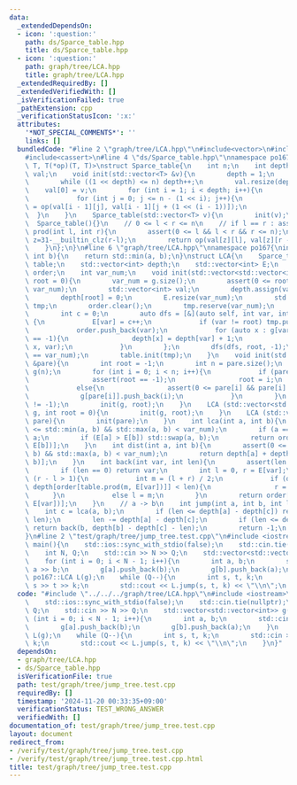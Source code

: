 ```yaml
---
data:
  _extendedDependsOn:
  - icon: ':question:'
    path: ds/Sparce_table.hpp
    title: ds/Sparce_table.hpp
  - icon: ':question:'
    path: graph/tree/LCA.hpp
    title: graph/tree/LCA.hpp
  _extendedRequiredBy: []
  _extendedVerifiedWith: []
  _isVerificationFailed: true
  _pathExtension: cpp
  _verificationStatusIcon: ':x:'
  attributes:
    '*NOT_SPECIAL_COMMENTS*': ''
    links: []
  bundledCode: "#line 2 \"graph/tree/LCA.hpp\"\n#include<vector>\n#include<algorithm>\n\
    #include<cassert>\n#line 4 \"ds/Sparce_table.hpp\"\nnamespace po167{\ntemplate<class\
    \ T, T(*op)(T, T)>\nstruct Sparce_table{\n    int n;\n    int depth;\n    std::vector<std::vector<T>>\
    \ val;\n    void init(std::vector<T> &v){\n        depth = 1;\n        n = v.size();\n\
    \        while ((1 << depth) <= n) depth++;\n        val.resize(depth);\n    \
    \    val[0] = v;\n        for (int i = 1; i < depth; i++){\n            val[i].resize(n);\n\
    \            for (int j = 0; j <= n - (1 << i); j++){\n                val[i][j]\
    \ = op(val[i - 1][j], val[i - 1][j + (1 << (i - 1))]);\n            }\n      \
    \  }\n    }\n    Sparce_table(std::vector<T> v){\n        init(v);\n    }\n  \
    \  Sparce_table(){}\n    // 0 <= l < r <= n\n    // if l == r : assert\n    T\
    \ prod(int l, int r){\n        assert(0 <= l && l < r && r <= n);\n        int\
    \ z=31-__builtin_clz(r-l);\n        return op(val[z][l], val[z][r - (1 << z)]);\n\
    \    }\n};\n}\n#line 6 \"graph/tree/LCA.hpp\"\nnamespace po167{\nint op(int a,\
    \ int b){\n    return std::min(a, b);\n}\nstruct LCA{\n    Sparce_table<int, op>\
    \ table;\n    std::vector<int> depth;\n    std::vector<int> E;\n    std::vector<int>\
    \ order;\n    int var_num;\n    void init(std::vector<std::vector<int>> &g, int\
    \ root = 0){\n        var_num = g.size();\n        assert(0 <= root && root <\
    \ var_num);\n        std::vector<int> val;\n        depth.assign(var_num, -1);\n\
    \        depth[root] = 0;\n        E.resize(var_num);\n        std::vector<int>\
    \ tmp;\n        order.clear();\n        tmp.reserve(var_num);\n        order.reserve(var_num);\n\
    \        int c = 0;\n        auto dfs = [&](auto self, int var, int pare) -> void\
    \ {\n            E[var] = c++;\n            if (var != root) tmp.push_back(E[pare]);\n\
    \            order.push_back(var);\n            for (auto x : g[var]) if (depth[x]\
    \ == -1){\n                depth[x] = depth[var] + 1;\n                self(self,\
    \ x, var);\n            }\n        };\n        dfs(dfs, root, -1);\n        assert(c\
    \ == var_num);\n        table.init(tmp);\n    }\n    void init(std::vector<int>\
    \ &pare){\n        int root = -1;\n        int n = pare.size();\n        std::vector<std::vector<int>>\
    \ g(n);\n        for (int i = 0; i < n; i++){\n            if (pare[i] < 0){\n\
    \                assert(root == -1);\n                root = i;\n            }\n\
    \            else{\n                assert(0 <= pare[i] && pare[i] < n);\n   \
    \             g[pare[i]].push_back(i);\n            }\n        }\n        assert(root\
    \ != -1);\n        init(g, root);\n    }\n    LCA (std::vector<std::vector<int>>\
    \ g, int root = 0){\n        init(g, root);\n    }\n    LCA (std::vector<int>\
    \ pare){\n        init(pare);\n    }\n    int lca(int a, int b){\n        assert(0\
    \ <= std::min(a, b) && std::max(a, b) < var_num);\n        if (a == b) return\
    \ a;\n        if (E[a] > E[b]) std::swap(a, b);\n        return order[table.prod(E[a],\
    \ E[b])];\n    }\n    int dist(int a, int b){\n        assert(0 <= std::min(a,\
    \ b) && std::max(a, b) < var_num);\n        return depth[a] + depth[b] - 2 * depth[lca(a,\
    \ b)];\n    }\n    int back(int var, int len){\n        assert(len <= depth[var]);\n\
    \        if (len == 0) return var;\n        int l = 0, r = E[var];\n        while\
    \ (r - l > 1){\n            int m = (l + r) / 2;\n            if (depth[var] -\
    \ depth[order[table.prod(m, E[var])]] < len){\n                r = m;\n      \
    \      }\n            else l = m;\n        }\n        return order[table.prod(l,\
    \ E[var])];\n    }\n    // a -> b\n    int jump(int a, int b, int len){\n    \
    \    int c = lca(a, b);\n        if (len <= depth[a] - depth[c]) return back(a,\
    \ len);\n        len -= depth[a] - depth[c];\n        if (len <= depth[b] - depth[c])\
    \ return back(b, depth[b] - depth[c] - len);\n        return -1;\n    }\n};\n\n\
    }\n#line 2 \"test/graph/tree/jump_tree.test.cpp\"\n#include <iostream>\n\nint\
    \ main(){\n    std::ios::sync_with_stdio(false);\n    std::cin.tie(nullptr);\n\
    \    int N, Q;\n    std::cin >> N >> Q;\n    std::vector<std::vector<int>> g(N);\n\
    \    for (int i = 0; i < N - 1; i++){\n        int a, b;\n        std::cin >>\
    \ a >> b;\n        g[a].push_back(b);\n        g[b].push_back(a);\n    }\n   \
    \ po167::LCA L(g);\n    while (Q--){\n        int s, t, k;\n        std::cin >>\
    \ s >> t >> k;\n        std::cout << L.jump(s, t, k) << \"\\n\";\n    }\n}\n"
  code: "#include \"../../../graph/tree/LCA.hpp\"\n#include <iostream>\n\nint main(){\n\
    \    std::ios::sync_with_stdio(false);\n    std::cin.tie(nullptr);\n    int N,\
    \ Q;\n    std::cin >> N >> Q;\n    std::vector<std::vector<int>> g(N);\n    for\
    \ (int i = 0; i < N - 1; i++){\n        int a, b;\n        std::cin >> a >> b;\n\
    \        g[a].push_back(b);\n        g[b].push_back(a);\n    }\n    po167::LCA\
    \ L(g);\n    while (Q--){\n        int s, t, k;\n        std::cin >> s >> t >>\
    \ k;\n        std::cout << L.jump(s, t, k) << \"\\n\";\n    }\n}"
  dependsOn:
  - graph/tree/LCA.hpp
  - ds/Sparce_table.hpp
  isVerificationFile: true
  path: test/graph/tree/jump_tree.test.cpp
  requiredBy: []
  timestamp: '2024-11-20 00:33:35+09:00'
  verificationStatus: TEST_WRONG_ANSWER
  verifiedWith: []
documentation_of: test/graph/tree/jump_tree.test.cpp
layout: document
redirect_from:
- /verify/test/graph/tree/jump_tree.test.cpp
- /verify/test/graph/tree/jump_tree.test.cpp.html
title: test/graph/tree/jump_tree.test.cpp
---
```


